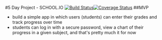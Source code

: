 #5 Day Project - SCHOOL.IO                               [![Build Status](https://travis-ci.org/zpfled/schoolio.svg?branch=master)][1][![Coverage Status](https://coveralls.io/repos/zpfled/schoolio/badge.png)][2]
##MVP

- build a simple app in which users (students) can enter their grades and track progress over time
- students can log in with a secure password, view a chart of their progress in a given subject, and that's pretty much it for now

[1]: https://travis-ci.org/zpfled/schoolio
[2]: https://coveralls.io/r/zpfled/schoolio
